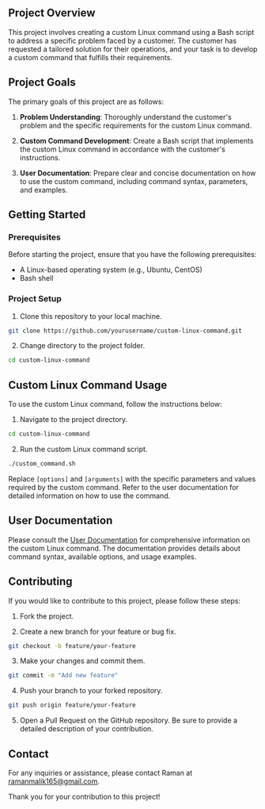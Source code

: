 ## Project Overview

This project involves creating a custom Linux command using a Bash script to address a specific problem faced by a customer. The customer has requested a tailored solution for their operations, and your task is to develop a custom command that fulfills their requirements.

## Project Goals

The primary goals of this project are as follows:

1. **Problem Understanding**: Thoroughly understand the customer's problem and the specific requirements for the custom Linux command.

2. **Custom Command Development**: Create a Bash script that implements the custom Linux command in accordance with the customer's instructions.

3. **User Documentation**: Prepare clear and concise documentation on how to use the custom command, including command syntax, parameters, and examples.

## Getting Started

### Prerequisites

Before starting the project, ensure that you have the following prerequisites:

- A Linux-based operating system (e.g., Ubuntu, CentOS)
- Bash shell

### Project Setup

1. Clone this repository to your local machine.

```bash
git clone https://github.com/yourusername/custom-linux-command.git
```

2. Change directory to the project folder.

```bash
cd custom-linux-command
```

## Custom Linux Command Usage

To use the custom Linux command, follow the instructions below:

1. Navigate to the project directory.

```bash
cd custom-linux-command
```

2. Run the custom Linux command script.

```bash
./custom_command.sh 
```

Replace `[options]` and `[arguments]` with the specific parameters and values required by the custom command. Refer to the user documentation for detailed information on how to use the command.

## User Documentation

Please consult the [User Documentation](/docs/user-documentation.md) for comprehensive information on the custom Linux command. The documentation provides details about command syntax, available options, and usage examples.

## Contributing

If you would like to contribute to this project, please follow these steps:

1. Fork the project.

2. Create a new branch for your feature or bug fix.

```bash
git checkout -b feature/your-feature
```

3. Make your changes and commit them.

```bash
git commit -m "Add new feature"
```

4. Push your branch to your forked repository.

```bash
git push origin feature/your-feature
```

5. Open a Pull Request on the GitHub repository. Be sure to provide a detailed description of your contribution.

## Contact

For any inquiries or assistance, please contact Raman at ramanmalik165@gmail.com.

Thank you for your contribution to this project!
